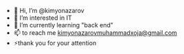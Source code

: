 - 👋 Hi, I’m @kimyonazarov
- 👀 I’m interested in IT
- 🌱 I’m currently learning "back end"
- 📫  to reach me kimyonazarovmuhammadxoja@gmail.com
- ⚡thank you for your attention

